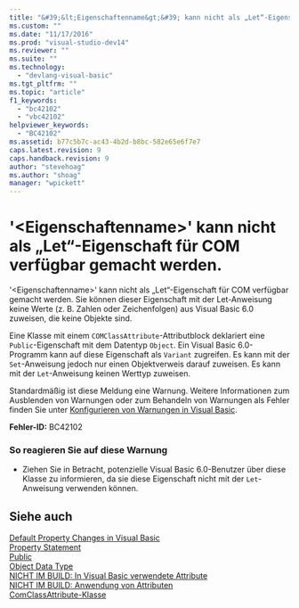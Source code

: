 ```yaml
---
title: "&#39;&lt;Eigenschaftenname&gt;&#39; kann nicht als „Let“-Eigenschaft f&#252;r COM verf&#252;gbar gemacht werden. | Microsoft Docs"
ms.custom: ""
ms.date: "11/17/2016"
ms.prod: "visual-studio-dev14"
ms.reviewer: ""
ms.suite: ""
ms.technology: 
  - "devlang-visual-basic"
ms.tgt_pltfrm: ""
ms.topic: "article"
f1_keywords: 
  - "bc42102"
  - "vbc42102"
helpviewer_keywords: 
  - "BC42102"
ms.assetid: b77c5b7c-ac43-4b2d-b8bc-582e65e6f7e7
caps.latest.revision: 9
caps.handback.revision: 9
author: "stevehoag"
ms.author: "shoag"
manager: "wpickett"
---
```

# &#39;&lt;Eigenschaftenname&gt;&#39; kann nicht als „Let“-Eigenschaft f&#252;r COM verf&#252;gbar gemacht werden.
'\<Eigenschaftenname\>' kann nicht als „Let“\-Eigenschaft für COM verfügbar gemacht werden. Sie können dieser Eigenschaft mit der Let\-Anweisung keine Werte \(z. B. Zahlen oder Zeichenfolgen\) aus Visual Basic 6.0 zuweisen, die keine Objekte sind.  
  
 Eine Klasse mit einem `COMClassAttribute`\-Attributblock deklariert eine `Public`\-Eigenschaft mit dem Datentyp `Object`. Ein Visual Basic 6.0\-Programm kann auf diese Eigenschaft als `Variant` zugreifen. Es kann mit der `Set`\-Anweisung jedoch nur einen Objektverweis darauf zuweisen. Es kann mit der `Let`\-Anweisung keinen Werttyp zuweisen.  
  
 Standardmäßig ist diese Meldung eine Warnung. Weitere Informationen zum Ausblenden von Warnungen oder zum Behandeln von Warnungen als Fehler finden Sie unter [Konfigurieren von Warnungen in Visual Basic](/visual-studio/ide/configuring-warnings-in-visual-basic).  
  
 **Fehler\-ID:** BC42102  
  
### So reagieren Sie auf diese Warnung  
  
-   Ziehen Sie in Betracht, potenzielle Visual Basic 6.0\-Benutzer über diese Klasse zu informieren, da sie diese Eigenschaft nicht mit der `Let`\-Anweisung verwenden können.  
  
## Siehe auch  
 [Default Property Changes in Visual Basic](http://msdn.microsoft.com/de-de/9b8cfad7-40ac-4b83-affb-1ff781755a4c)   
 [Property Statement](../../visual-basic/language-reference/statements/property-statement.md)   
 [Public](../../visual-basic/language-reference/modifiers/public.md)   
 [Object Data Type](../../visual-basic/language-reference/data-types/object-data-type.md)   
 [NICHT IM BUILD: In Visual Basic verwendete Attribute](http://msdn.microsoft.com/de-de/22231318-8a40-49af-9245-e0aab723563b)   
 [NICHT IM BUILD: Anwendung von Attributen](http://msdn.microsoft.com/de-de/2b1703ed-4437-49b3-bc0b-568094324f47)   
 [ComClassAttribute\-Klasse](http://msdn.microsoft.com/de-de/5c2f0835-9210-47dc-bc59-5c1769953574)